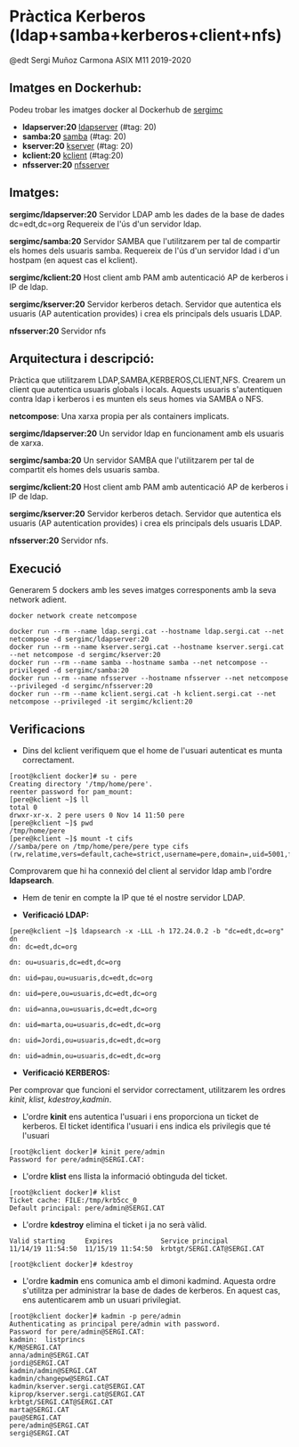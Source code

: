 # Pràctica Kerberos (ldap+samba+kerberos+client+nfs)
@edt Sergi Muñoz Carmona ASIX M11 2019-2020

## Imatges en Dockerhub:
Podeu trobar les imatges docker al Dockerhub de [sergimc](https://hub.docker.com/u/sergimc/)
* **ldapserver:20** [ldapserver](https://hub.docker.com/repository/docker/sergimc/ldapserver) (#tag: 20)
* **samba:20** [samba](https://hub.docker.com/repository/docker/sergimc/samba/general) (#tag: 20)
* **kserver:20** [kserver](https://hub.docker.com/repository/docker/sergimc/kserver) (#tag: 20)
* **kclient:20** [kclient](https://hub.docker.com/repository/docker/sergimc/kclient) (#tag:20)
* **nfsserver:20** [nfsserver]()

## Imatges:
**sergimc/ldapserver:20** Servidor LDAP amb les dades de la base de dades dc=edt,dc=org Requereix de l'ús d'un servidor ldap.

**sergimc/samba:20** Servidor SAMBA que l'utilitzarem per tal de compartir els homes dels usuaris samba. 
Requereix de l'ús d'un servidor ldad i d'un hostpam (en aquest cas el kclient).

**sergimc/kclient:20** Host client amb PAM amb autenticació AP de  kerberos i IP de ldap.

**sergimc/kserver:20** Servidor kerberos detach. Servidor que autentica els usuaris (AP autentication provides) i crea els principals dels usuaris LDAP.

 **nfsserver:20** Servidor nfs

## Arquitectura i descripció:

Pràctica que utilitzarem LDAP,SAMBA,KERBEROS,CLIENT,NFS. Crearem un client que autentica usuaris globals i locals. Aquests usuaris s'autentiquen contra ldap i kerberos i es munten els seus homes via SAMBA o NFS.

**netcompose**: Una xarxa propia per als containers implicats.

**sergimc/ldapserver:20**  Un servidor ldap en funcionament amb els usuaris de xarxa.

**sergimc/samba:20** Un servidor SAMBA que l'utilitzarem per tal de compartit els homes dels usuaris samba.

**sergimc/kclient:20** Host client amb PAM amb autenticació AP de  kerberos i IP de ldap.

**sergimc/kserver:20** Servidor kerberos detach. Servidor que autentica els usuaris (AP autentication provides) i crea els principals dels usuaris LDAP.

 **nfsserver:20** Servidor nfs.

## Execució

Generarem 5 dockers amb les seves imatges corresponents amb la seva network adient.

```
docker network create netcompose

docker run --rm --name ldap.sergi.cat --hostname ldap.sergi.cat --net netcompose -d sergimc/ldapserver:20
docker run --rm --name kserver.sergi.cat --hostname kserver.sergi.cat --net netcompose -d sergimc/kserver:20
docker run --rm --name samba --hostname samba --net netcompose --privileged -d sergimc/samba:20
docker run --rm --name nfsserver --hostname nfsserver --net netcompose --privileged -d sergimc/nfsserver:20
docker run --rm --name kclient.sergi.cat -h kclient.sergi.cat --net netcompose --privileged -it sergimc/kclient:20 
```

## Verificacions

* Dins del kclient verifiquem que el home de l'usuari autenticat es munta correctament.

```
[root@kclient docker]# su - pere
Creating directory '/tmp/home/pere'.
reenter password for pam_mount:
[pere@kclient ~]$ ll
total 0
drwxr-xr-x. 2 pere users 0 Nov 14 11:50 pere
[pere@kclient ~]$ pwd
/tmp/home/pere
[pere@kclient ~]$ mount -t cifs
//samba/pere on /tmp/home/pere/pere type cifs (rw,relatime,vers=default,cache=strict,username=pere,domain=,uid=5001,forceuid,gid=100,forcegid,addr=172.24.0.4,file_mode=0755,dir_mode=0755,nounix,serverino,mapposix,rsize=1048576,wsize=1048576,echo_interval=60,actimeo=1)

```
Comprovarem que hi ha connexió del client al servidor ldap amb l'ordre **ldapsearch**.
* Hem de tenir en compte la IP que té el nostre servidor LDAP.

* **Verificació LDAP:**

```
[pere@kclient ~]$ ldapsearch -x -LLL -h 172.24.0.2 -b "dc=edt,dc=org" dn
dn: dc=edt,dc=org

dn: ou=usuaris,dc=edt,dc=org

dn: uid=pau,ou=usuaris,dc=edt,dc=org

dn: uid=pere,ou=usuaris,dc=edt,dc=org

dn: uid=anna,ou=usuaris,dc=edt,dc=org

dn: uid=marta,ou=usuaris,dc=edt,dc=org

dn: uid=Jordi,ou=usuaris,dc=edt,dc=org

dn: uid=admin,ou=usuaris,dc=edt,dc=org

```
* **Verificació KERBEROS:**

Per comprovar que funcioni el servidor correctament, utilitzarem les ordres *kinit*, *klist*, *kdestroy*,*kadmin*.

* L'ordre **kinit** ens autentica l'usuari i ens proporciona un ticket de kerberos. El ticket identifica l'usuari
i ens indica els privilegis que té l'usuari

```
[root@kclient docker]# kinit pere/admin
Password for pere/admin@SERGI.CAT: 
```

* L'ordre **klist** ens llista la informació obtinguda del ticket.

```
[root@kclient docker]# klist
Ticket cache: FILE:/tmp/krb5cc_0
Default principal: pere/admin@SERGI.CAT
```
* L'ordre **kdestroy** elimina el ticket i ja no serà vàlid.

```
Valid starting     Expires            Service principal
11/14/19 11:54:50  11/15/19 11:54:50  krbtgt/SERGI.CAT@SERGI.CAT

[root@kclient docker]# kdestroy
```
* L'ordre **kadmin** ens comunica amb el dimoni kadmind. Aquesta ordre s'utilitza per administrar la base de
dades de kerberos. En aquest cas, ens autenticarem amb un usuari privilegiat.

```
[root@kclient docker]# kadmin -p pere/admin
Authenticating as principal pere/admin with password.
Password for pere/admin@SERGI.CAT: 
kadmin:  listprincs
K/M@SERGI.CAT
anna/admin@SERGI.CAT
jordi@SERGI.CAT
kadmin/admin@SERGI.CAT
kadmin/changepw@SERGI.CAT
kadmin/kserver.sergi.cat@SERGI.CAT
kiprop/kserver.sergi.cat@SERGI.CAT
krbtgt/SERGI.CAT@SERGI.CAT
marta@SERGI.CAT
pau@SERGI.CAT
pere/admin@SERGI.CAT
sergi@SERGI.CAT


```
